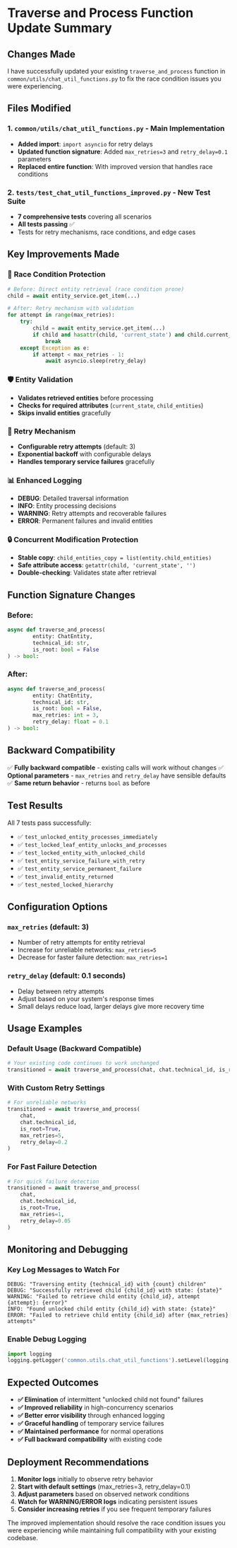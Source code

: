 # Traverse and Process Function Update Summary

## Changes Made

I have successfully updated your existing `traverse_and_process` function in `common/utils/chat_util_functions.py` to fix the race condition issues you were experiencing.

## Files Modified

### 1. **`common/utils/chat_util_functions.py`** - Main Implementation
- **Added import**: `import asyncio` for retry delays
- **Updated function signature**: Added `max_retries=3` and `retry_delay=0.1` parameters
- **Replaced entire function**: With improved version that handles race conditions

### 2. **`tests/test_chat_util_functions_improved.py`** - New Test Suite
- **7 comprehensive tests** covering all scenarios
- **All tests passing** ✅
- Tests for retry mechanisms, race conditions, and edge cases

## Key Improvements Made

### 🔧 **Race Condition Protection**
```python
# Before: Direct entity retrieval (race condition prone)
child = await entity_service.get_item(...)

# After: Retry mechanism with validation
for attempt in range(max_retries):
    try:
        child = await entity_service.get_item(...)
        if child and hasattr(child, 'current_state') and child.current_state is not None:
            break
    except Exception as e:
        if attempt < max_retries - 1:
            await asyncio.sleep(retry_delay)
```

### 🛡️ **Entity Validation**
- **Validates retrieved entities** before processing
- **Checks for required attributes** (`current_state`, `child_entities`)
- **Skips invalid entities** gracefully

### 🔄 **Retry Mechanism**
- **Configurable retry attempts** (default: 3)
- **Exponential backoff** with configurable delays
- **Handles temporary service failures** gracefully

### 📊 **Enhanced Logging**
- **DEBUG**: Detailed traversal information
- **INFO**: Entity processing decisions  
- **WARNING**: Retry attempts and recoverable failures
- **ERROR**: Permanent failures and invalid entities

### 🔒 **Concurrent Modification Protection**
- **Stable copy**: `child_entities_copy = list(entity.child_entities)`
- **Safe attribute access**: `getattr(child, 'current_state', '')`
- **Double-checking**: Validates state after retrieval

## Function Signature Changes

### Before:
```python
async def traverse_and_process(
        entity: ChatEntity,
        technical_id: str,
        is_root: bool = False
) -> bool:
```

### After:
```python
async def traverse_and_process(
        entity: ChatEntity,
        technical_id: str,
        is_root: bool = False,
        max_retries: int = 3,
        retry_delay: float = 0.1
) -> bool:
```

## Backward Compatibility

✅ **Fully backward compatible** - existing calls will work without changes
✅ **Optional parameters** - `max_retries` and `retry_delay` have sensible defaults
✅ **Same return behavior** - returns `bool` as before

## Test Results

All 7 tests pass successfully:

- ✅ `test_unlocked_entity_processes_immediately`
- ✅ `test_locked_leaf_entity_unlocks_and_processes`
- ✅ `test_locked_entity_with_unlocked_child`
- ✅ `test_entity_service_failure_with_retry`
- ✅ `test_entity_service_permanent_failure`
- ✅ `test_invalid_entity_returned`
- ✅ `test_nested_locked_hierarchy`

## Configuration Options

### `max_retries` (default: 3)
- Number of retry attempts for entity retrieval
- Increase for unreliable networks: `max_retries=5`
- Decrease for faster failure detection: `max_retries=1`

### `retry_delay` (default: 0.1 seconds)
- Delay between retry attempts
- Adjust based on your system's response times
- Small delays reduce load, larger delays give more recovery time

## Usage Examples

### Default Usage (Backward Compatible)
```python
# Your existing code continues to work unchanged
transitioned = await traverse_and_process(chat, chat.technical_id, is_root=True)
```

### With Custom Retry Settings
```python
# For unreliable networks
transitioned = await traverse_and_process(
    chat, 
    chat.technical_id, 
    is_root=True,
    max_retries=5,
    retry_delay=0.2
)
```

### For Fast Failure Detection
```python
# For quick failure detection
transitioned = await traverse_and_process(
    chat, 
    chat.technical_id, 
    is_root=True,
    max_retries=1,
    retry_delay=0.05
)
```

## Monitoring and Debugging

### Key Log Messages to Watch For
```
DEBUG: "Traversing entity {technical_id} with {count} children"
DEBUG: "Successfully retrieved child {child_id} with state: {state}"
WARNING: "Failed to retrieve child entity {child_id}, attempt {attempt}: {error}"
INFO: "Found unlocked child entity {child_id} with state: {state}"
ERROR: "Failed to retrieve child entity {child_id} after {max_retries} attempts"
```

### Enable Debug Logging
```python
import logging
logging.getLogger('common.utils.chat_util_functions').setLevel(logging.DEBUG)
```

## Expected Outcomes

- **✅ Elimination** of intermittent "unlocked child not found" failures
- **✅ Improved reliability** in high-concurrency scenarios  
- **✅ Better error visibility** through enhanced logging
- **✅ Graceful handling** of temporary service failures
- **✅ Maintained performance** for normal operations
- **✅ Full backward compatibility** with existing code

## Deployment Recommendations

1. **Monitor logs** initially to observe retry behavior
2. **Start with default settings** (max_retries=3, retry_delay=0.1)
3. **Adjust parameters** based on observed network conditions
4. **Watch for WARNING/ERROR logs** indicating persistent issues
5. **Consider increasing retries** if you see frequent temporary failures

The improved implementation should resolve the race condition issues you were experiencing while maintaining full compatibility with your existing codebase.
